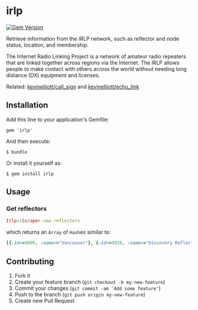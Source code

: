 # irlp

[![Gem Version](https://badge.fury.io/rb/irlp.png)](http://badge.fury.io/rb/irlp)

Retrieve information from the IRLP network, such as reflector and node status, location, and membership.

The Internet Radio Linking Project is a network of amateur radio repeaters that are linked together across regions via the Internet. The IRLP allows people to make contact with others across the world without needing long distance (DX) equipment and licenses.

Related: [kevinelliott/call_sign](https://github.com/kevinelliott/call_sign) and [kevinelliott/echo_link](https://github.com/kevinelliott/echo_link)

## Installation

Add this line to your application's Gemfile:

    gem 'irlp'

And then execute:

    $ bundle

Or install it yourself as:

    $ gem install irlp

## Usage

### Get reflectors

```ruby
Irlp::Scraper.new.reflectors
```

which returns an `Array` of `Hash`es similar to:

```ruby
[{:id=>9000, :name=>"Vancouver"}, {:id=>9010, :name=>"Discovery Reflector"}, {:id=>9020, :name=>"Vancouver 2010"}, {:id=>9030, :name=>"Ontario Public Service Reflector"}, {:id=>9050, :name=>"East Coast Reflector"}, {:id=>9070, :name=>"Alaska Reflector"}, {:id=>9090, :name=>"Western Reflector Annex"}, {:id=>9100, :name=>"WIN System Reflector"}, {:id=>9120, :name=>"New England Reflector"}, {:id=>9190, :name=>"Seattle"}, {:id=>9200, :name=>"Crossroads Reflector"}, {:id=>9210, :name=>"Raleigh"}, {:id=>9220, :name=>"openIRLP Reflector"}, {:id=>9250, :name=>"Western Reflector"}, {:id=>9300, :name=>"Saskatchewan Reflector"}, {:id=>9310, :name=>"Fredericton"}, {:id=>9330, :name=>"Central Region Reflector"}, {:id=>9350, :name=>"LAX - [WALA] Hub"}, {:id=>9360, :name=>"Michigan (Fenton) Reflector"}, {:id=>9440, :name=>"Internet2 Research Reflector"}, {:id=>9450, :name=>"Dallas"}, {:id=>9500, :name=>"Sydney - Virtual PUB"}, {:id=>9550, :name=>"Adelaide - Virtual Pub Back Bar"}, {:id=>9610, :name=>"Great Lakes Reflector"}, {:id=>9620, :name=>"Wisconsin Reflector"}, {:id=>9660, :name=>"Micro-Node Reflector"}, {:id=>9730, :name=>"Crossroads Annex"}, {:id=>9750, :name=>"The UK Reflector"}, {:id=>9770, :name=>"Norwegian Reflector"}, {:id=>9870, :name=>"Denver Reflector"}, {:id=>9900, :name=>"Fort Smith"}]
```

## Contributing

1. Fork it
2. Create your feature branch (`git checkout -b my-new-feature`)
3. Commit your changes (`git commit -am 'Add some feature'`)
4. Push to the branch (`git push origin my-new-feature`)
5. Create new Pull Request

